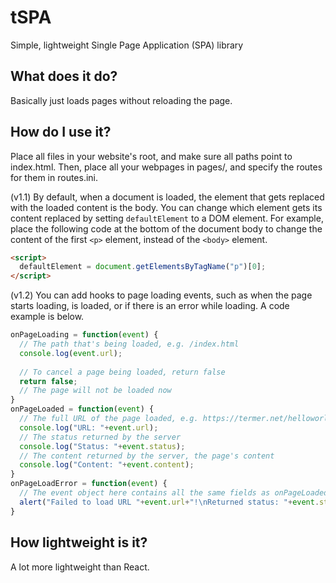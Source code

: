 # tSPA
Simple, lightweight Single Page Application (SPA) library

## What does it do?
Basically just loads pages without reloading the page.

## How do I use it?
Place all files in your website's root, and make sure all paths point to index.html.
Then, place all your webpages in pages/, and specify the routes for them in routes.ini.

(v1.1)
By default, when a document is loaded, the element that gets replaced with the loaded content is the body. You can change which element gets its content replaced by setting `defaultElement` to a DOM element. For example, place the following code at the bottom of the document body to change the content of the first `<p>` element, instead of the `<body>` element.
```html
<script>
  defaultElement = document.getElementsByTagName("p")[0];
</script>
```

(v1.2)
You can add hooks to page loading events, such as when the page starts loading, is loaded, or if there is an error while loading.
A code example is below.
```js
onPageLoading = function(event) {
  // The path that's being loaded, e.g. /index.html
  console.log(event.url);
  
  // To cancel a page being loaded, return false
  return false;
  // The page will not be loaded now
}
onPageLoaded = function(event) {
  // The full URL of the page loaded, e.g. https://termer.net/helloworld
  console.log("URL: "+event.url);
  // The status returned by the server
  console.log("Status: "+event.status);
  // The content returned by the server, the page's content
  console.log("Content: "+event.content);
}
onPageLoadError = function(event) {
  // The event object here contains all the same fields as onPageLoaded
  alert("Failed to load URL "+event.url+"!\nReturned status: "+event.status);
}
```

## How lightweight is it?
A lot more lightweight than React.
